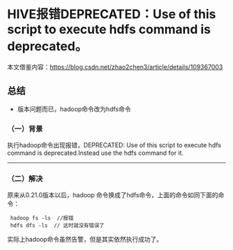 # HIVE报错DEPRECATED：Use of this script to execute hdfs command is deprecated。
本文借鉴内容：https://blog.csdn.net/zhao2chen3/article/details/109367003

## 总结
+ 版本问题而已，hadoop命令改为hdfs命令


### （一）背景
执行hadoop命令出现报错，DEPRECATED: Use of this script to execute hdfs command is deprecated.Instead use the hdfs command for it.
***

### （二）解决
原来从0.21.0版本以后，hadoop 命令换成了hdfs命令，上面的命令如同下面的命令：
```
 hadoop fs -ls  //报错
 hdfs dfs -ls  // 这时就没有错误了
```
实际上hadoop命令虽然告警，但是其实依然执行成功了。
